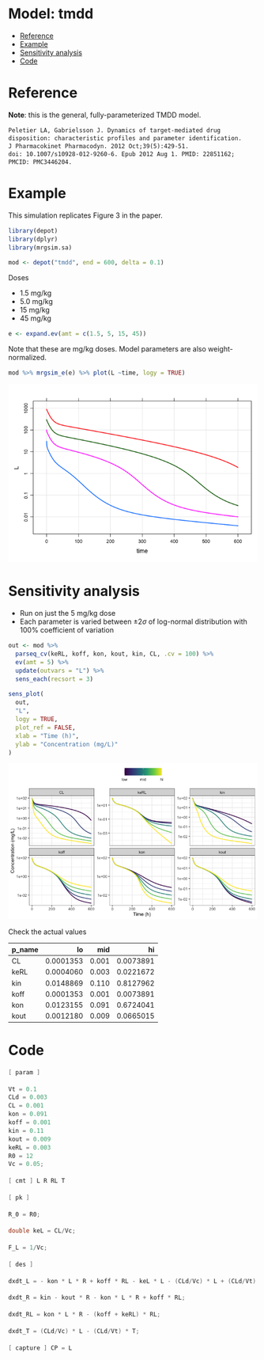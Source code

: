 Model: tmdd
================

- [Reference](#reference)
- [Example](#example)
- [Sensitivity analysis](#sensitivity-analysis)
- [Code](#code)

# Reference

**Note**: this is the general, fully-parameterized TMDD model.

    Peletier LA, Gabrielsson J. Dynamics of target-mediated drug
    disposition: characteristic profiles and parameter identification. 
    J Pharmacokinet Pharmacodyn. 2012 Oct;39(5):429-51. 
    doi: 10.1007/s10928-012-9260-6. Epub 2012 Aug 1. PMID: 22851162; 
    PMCID: PMC3446204.

# Example

This simulation replicates Figure 3 in the paper.

``` r
library(depot)
library(dplyr)
library(mrgsim.sa)
```

``` r
mod <- depot("tmdd", end = 600, delta = 0.1) 
```

Doses

- 1.5 mg/kg
- 5.0 mg/kg
- 15 mg/kg
- 45 mg/kg

``` r
e <- expand.ev(amt = c(1.5, 5, 15, 45))
```

Note that these are mg/kg doses. Model parameters are also
weight-normalized.

``` r
mod %>% mrgsim_e(e) %>% plot(L ~time, logy = TRUE)
```

![](tmdd_files/figure-gfm/unnamed-chunk-4-1.png)<!-- -->

# Sensitivity analysis

- Run on just the 5 mg/kg dose
- Each parameter is varied between $\pm 2\sigma$ of log-normal
  distribution with 100% coefficient of variation

``` r
out <- mod %>%  
  parseq_cv(keRL, koff, kon, kout, kin, CL, .cv = 100) %>%
  ev(amt = 5) %>% 
  update(outvars = "L") %>%
  sens_each(recsort = 3) 
```

``` r
sens_plot(
  out, 
  "L", 
  logy = TRUE, 
  plot_ref = FALSE,
  xlab = "Time (h)", 
  ylab = "Concentration (mg/L)"
) 
```

![](tmdd_files/figure-gfm/unnamed-chunk-6-1.png)<!-- -->

Check the actual values

| p_name |        lo |   mid |        hi |
|:-------|----------:|------:|----------:|
| CL     | 0.0001353 | 0.001 | 0.0073891 |
| keRL   | 0.0004060 | 0.003 | 0.0221672 |
| kin    | 0.0148869 | 0.110 | 0.8127962 |
| koff   | 0.0001353 | 0.001 | 0.0073891 |
| kon    | 0.0123155 | 0.091 | 0.6724041 |
| kout   | 0.0012180 | 0.009 | 0.0665015 |

# Code

``` c
[ param ]

Vt = 0.1
CLd = 0.003
CL = 0.001
kon = 0.091
koff = 0.001
kin = 0.11
kout = 0.009
keRL = 0.003
R0 = 12
Vc = 0.05;

[ cmt ] L R RL T

[ pk ]

R_0 = R0;

double keL = CL/Vc;

F_L = 1/Vc;

[ des ]

dxdt_L = - kon * L * R + koff * RL - keL * L - (CLd/Vc) * L + (CLd/Vt) * T;

dxdt_R = kin - kout * R - kon * L * R + koff * RL;

dxdt_RL = kon * L * R - (koff + keRL) * RL;

dxdt_T = (CLd/Vc) * L - (CLd/Vt) * T;

[ capture ] CP = L
```
